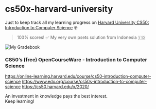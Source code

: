 # cs50x-harvard-university
Just to keep track all my learning progress on [Harvard University CS50: Introduction to Computer Science](https://online-learning.harvard.edu/course/cs50-introduction-computer-science) 🤓
> 100% scores! ✅ My very own psets solution from Indonesia 🇮🇩

![My Gradebook](https://user-images.githubusercontent.com/29120359/82033807-77282780-96c7-11ea-97b8-3469711d703e.png)

### CS50’s (free) OpenCourseWare - Introduction to Computer Science
https://online-learning.harvard.edu/course/cs50-introduction-computer-science 
https://www.edx.org/course/cs50s-introduction-to-computer-science
https://cs50.harvard.edu/x/2020/

An investment in knowledge pays the best interest.\
Keep learning!



